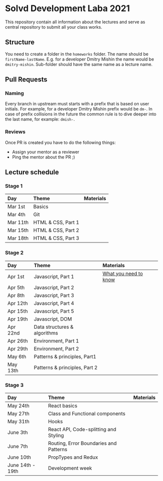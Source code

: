# Solvd Development Laba 2021

This repository contain all information about the lectures and serve as central repository to submit all your class works.

## Structure
You need to create a folder in the `homeworks` folder. The name should be `firstName-lastName`. E.g. for a developer Dmitry Mishin the name would be `dmitry-mishin`. Sub-folder should have the same name as a lecture name.

## Pull Requests
### Naming
Every branch in upstream must starts with a prefix that is based on user initials. For example, for a developer Dmitry Mishin prefix would be `dm-`. In case of prefix collisions in the future the common rule is to dive deeper into the last name, for example: `dmish-`.

### Reviews
Once PR is created you have to do the following things:

- Assign your mentor as a reviewer
- Ping the mentor about the PR ;)

## Lecture schedule

### Stage 1
| Day | Theme | Materials |
| :- | :- | :- |
| Mar 1st | Basics |
| Mar 4th | Git |
| Mar 11th | HTML & CSS, Part 1 |
| Mar 15th | HTML & CSS, Part 2 |
| Mar 18th | HTML & CSS, Part 3 |

### Stage 2
| Day | Theme | Materials |
| :- | :- | :- |
| Apr 1st | Javascript, Part 1 | [What you need to know](https://docs.google.com/document/d/1orXxA9CzcjUxqaTL8RAc3Gn_YbJphBlZbmQzKSLT8j4/edit?usp=sharing) |
| Apr 5th | Javascript, Part 2 |
| Apr 8th | Javascript, Part 3 |
| Apr 12th | Javascript, Part 4 |
| Apr 15th | Javascript, Part 5 |
| Apr 19th | Javascript, DOM |
| Apr 22nd | Data structures & algorithms |
| Apr 26th | Environment, Part 1 |
| Apr 29th | Environment, Part 2 |
| May 6th | Patterns & principles, Part1 |
| May 13th | Patterns & principles, Part 2 |

### Stage 3
| Day | Theme | Materials |
| :- | :- | :- |
| May 24th | React basics |
| May 27th | Class and Functional components |
| May 31th | Hooks |
| June 3th | React API, Code-splitting and Styling |
| June 7th | Routing, Error Boundaries and Patterns |
| June 10th | PropTypes and Redux |
| June 14th - 19th | Development week |
